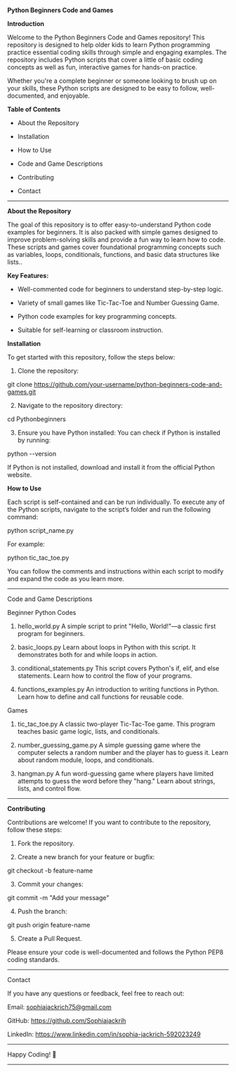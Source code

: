 **Python Beginners Code and Games**

**Introduction**

Welcome to the Python Beginners Code and Games repository! This repository is designed to help older kids to learn Python programming practice essential coding skills through simple and engaging examples. 
The repository includes Python scripts that cover a little of basic coding concepts as well as fun, interactive games for hands-on practice.

Whether you're a complete beginner or someone looking to brush up on your skills, these Python scripts are designed to be easy to follow, well-documented, and enjoyable.

**Table of Contents**

- About the Repository

- Installation

- How to Use

- Code and Game Descriptions

- Contributing

- Contact



---

**About the Repository**

The goal of this repository is to offer easy-to-understand Python code examples for beginners. 
It is also packed with simple games designed to improve problem-solving skills and provide a fun way to learn how to code. 
These scripts and games cover foundational programming concepts such as variables, loops, conditionals, functions, and basic data structures like lists..

**Key Features:**

- Well-commented code for beginners to understand step-by-step logic.

- Variety of small games like Tic-Tac-Toe and Number Guessing Game.

- Python code examples for key programming concepts.

- Suitable for self-learning or classroom instruction.


**Installation**

To get started with this repository, follow the steps below:

1. Clone the repository:

git clone https://github.com/your-username/python-beginners-code-and-games.git


2. Navigate to the repository directory:

cd Pythonbeginners


3. Ensure you have Python installed:
You can check if Python is installed by running:

python --version

If Python is not installed, download and install it from the official Python website.



**How to Use**

Each script is self-contained and can be run individually. To execute any of the Python scripts, navigate to the script’s folder and run the following command:

python script_name.py

For example:

python tic_tac_toe.py

You can follow the comments and instructions within each script to modify and expand the code as you learn more.


---

Code and Game Descriptions

Beginner Python Codes

1. hello_world.py
A simple script to print "Hello, World!"—a classic first program for beginners.


2. basic_loops.py
Learn about loops in Python with this script. It demonstrates both for and while loops in action.


3. conditional_statements.py
This script covers Python's if, elif, and else statements. Learn how to control the flow of your programs.


4. functions_examples.py
An introduction to writing functions in Python. Learn how to define and call functions for reusable code.



Games

1. tic_tac_toe.py
A classic two-player Tic-Tac-Toe game. This program teaches basic game logic, lists, and conditionals.


2. number_guessing_game.py
A simple guessing game where the computer selects a random number and the player has to guess it. Learn about random module, loops, and conditionals.


3. hangman.py
A fun word-guessing game where players have limited attempts to guess the word before they "hang." Learn about strings, lists, and control flow.




---

**Contributing**

Contributions are welcome! If you want to contribute to the repository, follow these steps:

1. Fork the repository.


2. Create a new branch for your feature or bugfix:

git checkout -b feature-name


3. Commit your changes:

git commit -m "Add your message"


4. Push the branch:

git push origin feature-name


5. Create a Pull Request.



Please ensure your code is well-documented and follows the Python PEP8 coding standards.


---

Contact

If you have any questions or feedback, feel free to reach out:

Email: sophiajackrich75@gmail.com

GitHub: https://github.com/Sophiajackrih

LinkedIn: https://www.linkedin.com/in/sophia-jackrich-592023249



---

Happy Coding! 🎉


---

